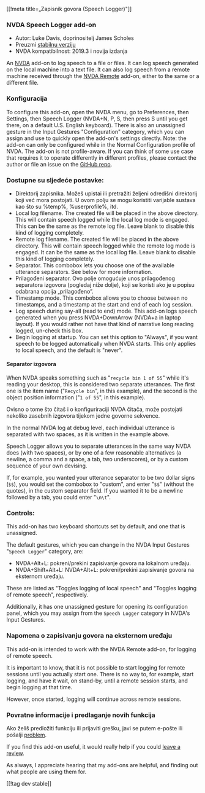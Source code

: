 [[!meta title=„Zapisnik govora (Speech Logger)"]]

### NVDA Speech Logger add-on

* Autor: Luke Davis, doprinositelj James Scholes
* Preuzmi [stabilnu verziju][1]
* NVDA kompatibilnost: 2019.3 i novija izdanja

An [NVDA][3] add-on to log speech to a file or files.  It can log speech
generated on the local machine into a text file.  It can also log speech
from a remote machine received through the [NVDA Remote][5] add-on, either
to the same or a different file.

### Konfiguracija

To configure this add-on, open the NVDA menu, go to Preferences, then
Settings, then Speech Logger (NVDA+N, P, S, then press S until you get
there, on a default U.S. English keyboard).  There is also an unassigned
gesture in the Input Gestures "Configuration" category, which you can assign
and use to quickly open the add-on's settings directly.  Note: the add-on
can only be configured while in the Normal Configuration profile of NVDA.
The add-on is not profile-aware.  If you can think of some use case that
requires it to operate differently in different profiles, please contact the
author or file an issue on the [GitHub repo][2].

### Dostupne su sljedeće postavke:

* Direktorij zapisnika. Možeš upistai ili pretražiti željeni odredišni
  direktorij koji već mora postojati. U ovom polju se mogu koristiti
  varijable sustava kao što su %temp%, %userprofile%, itd.
* Local log filename. The created file will be placed in the above
  directory. This will contain speech logged while the local log mode is
  engaged. This can be the same as the remote log file. Leave blank to
  disable this kind of logging completely.
* Remote log filename. The created file will be placed in the above
  directory. This will contain speech logged while the remote log mode is
  engaged. It can be the same as the local log file. Leave blank to disable
  this kind of logging completely.
* Separator. This combobox lets you choose one of the available utterance
  separators. See below for more information.
* Prilagođeni separator. Ovo polje omogućuje unos prilagođenog separatora
  izgovora (pogledaj niže dolje), koji se koristi ako je u popisu odabrana
  opcija „prilagođeno”.
* Timestamp mode. This combobox allows you to choose between no timestamps,
  and a timestamp at the start and end of each log session.
* Log speech during say-all (read to end) mode. This add-on logs speech
  generated when you press NVDA+DownArrow (NVDA+a in laptop layout). If you
  would rather not have that kind of narrative long reading logged, un-check
  this box.
* Begin logging at startup. You can set this option to "Always", if you want
  speech to be logged automatically when NVDA starts. This only applies to
  local speech, and the default is "never".

#### Separator izgovora

When NVDA speaks something such as "`recycle bin 1 of 55`" while it's
reading your desktop, this is considered two separate utterances.  The first
one is the item name ("`Recycle bin`", in this example), and the second is
the object position information ("`1 of 55`", in this example).

Ovisno o tome što čitaš i o konfiguriraciji NVDA čitača, može postojati
nekoliko zasebnih izgovora tijekom jedne govorne sekvence.

In the normal NVDA log at debug level, each individual utterance is
separated with two spaces, as it is written in the example above.

Speech Logger allows you to separate utterances in the same way NVDA does
(with two spaces), or by one of a few reasonable alternatives (a newline, a
comma and a space, a tab, two underscores), or by a custom sequence of your
own devising.

If, for example, you wanted your utterance separator to be two dollar signs
(`$$`), you would set the combobox to "custom", and enter "`$$`" (without
the quotes), in the custom separator field.  If you wanted it to be a
newline followed by a tab, you could enter "`\n\t`".

### Controls:

This add-on has two keyboard shortcuts set by default, and one that is
unassigned.

The default gestures, which you can change in the NVDA Input Gestures
"`Speech Logger`" category, are:

* NVDA+Alt+L: pokreni/prekini zapisivanje govora na lokalnom uređaju.
* NVDA+Shift+Alt+L: NVDA+Alt+L: pokreni/prekini zapisivanje govora na
  eksternom uređaju.

These are listed as "Toggles logging of local speech" and "Toggles logging
of remote speech", respectively.

Additionally, it has one unassigned gesture for opening its configuration
panel, which you may assign from the `Speech Logger` category in NVDA's
Input Gestures.

### Napomena o zapisivanju govora na eksternom uređaju

This add-on is intended to work with the NVDA Remote add-on, for logging of
remote speech.

It is important to know, that it is not possible to start logging for remote
sessions until you actually start one.  There is no way to, for example,
start logging, and have it wait, on stand-by, until a remote session starts,
and begin logging at that time.

However, once started, logging will continue across remote sessions.

### Povratne informacije i predlaganje novih funkcija

Ako želiš predložiti funkciju ili prijaviti grešku, javi se putem e-pošte
ili pošalji [problem][2].

If you find this add-on useful, it would really help if you could [leave a
review][4].

As always, I appreciate hearing that my add-ons are helpful, and finding out
what people are using them for.

[[!tag dev stable]]

[1]: https://www.nvaccess.org/addonStore/legacy?file=speechLogger

[2]: https://github.com/opensourcesys/speechLogger/issues/new

[3]: https://nvaccess.org/

[4]: https://github.com/nvaccess/addon-datastore/discussions/2636

[5]: https://nvdaremote.com/

